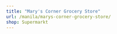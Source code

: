 ```yaml
---
title: "Mary's Corner Grocery Store"
url: /manila/marys-corner-grocery-store/
shop: Supermarkt
---
```

